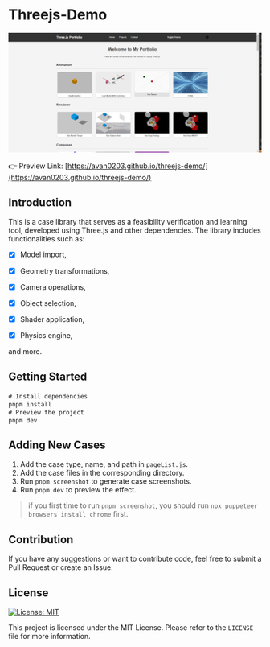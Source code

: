 # Threejs-Demo

![alt text](./public/images/cover.png)

👉 Preview Link: [https://avan0203.github.io/threejs-demo/](https://avan0203.github.io/threejs-demo/)

## Introduction

This is a case library that serves as a feasibility verification and learning tool, developed using Three.js and other dependencies. The library includes functionalities such as:

* [x] Model import,

* [x] Geometry transformations,

* [x] Camera operations,

* [x] Object selection,

* [x] Shader application,

* [x] Physics engine,

and more.
## Getting Started
```shell
# Install dependencies
pnpm install
# Preview the project
pnpm dev
```

## Adding New Cases

1. Add the case type, name, and path in `pageList.js`.
2. Add the case files in the corresponding directory.
3. Run `pnpm screenshot` to generate case screenshots.
4. Run `pnpm dev` to preview the effect.

> if you first time to run `pnpm screenshot`, you should run `npx puppeteer browsers install chrome` first.

## Contribution

If you have any suggestions or want to contribute code, feel free to submit a Pull Request or create an Issue.

## License

[![License: MIT](https://img.shields.io/badge/License-MIT-yellow.svg)](https://opensource.org/licenses/MIT)

This project is licensed under the MIT License. Please refer to the `LICENSE` file for more information.
